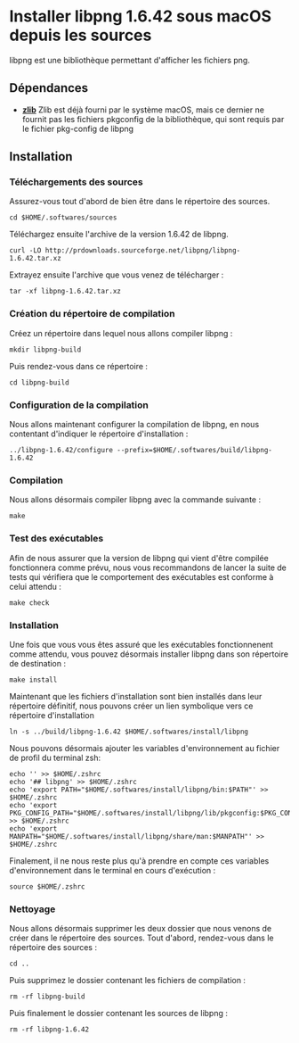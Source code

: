 # Installer libpng 1.6.42 sous macOS depuis les sources

libpng est une bibliothèque permettant d'afficher les fichiers png.

## Dépendances

* [**zlib**](zlib-1.3.1.md) Zlib est déjà fourni par le système macOS, mais ce
dernier ne fournit pas les fichiers pkgconfig de la bibliothèque, qui sont
requis par le fichier pkg-config de libpng

## Installation

### Téléchargements des sources

Assurez-vous tout d'abord de bien être dans le répertoire des sources.

```
cd $HOME/.softwares/sources
```

Téléchargez ensuite l'archive de la version 1.6.42 de libpng.

```
curl -LO http://prdownloads.sourceforge.net/libpng/libpng-1.6.42.tar.xz
```

Extrayez ensuite l'archive que vous venez de télécharger :

```
tar -xf libpng-1.6.42.tar.xz
```

### Création du répertoire de compilation

Créez un répertoire dans lequel nous allons compiler libpng :

```
mkdir libpng-build
```

Puis rendez-vous dans ce répertoire :

```
cd libpng-build
```

### Configuration de la compilation

Nous allons maintenant configurer la compilation de libpng, en nous contentant
d'indiquer le répertoire d'installation :

```
../libpng-1.6.42/configure --prefix=$HOME/.softwares/build/libpng-1.6.42
```

### Compilation

Nous allons désormais compiler libpng avec la commande suivante :

```
make
```

### Test des exécutables

Afin de nous assurer que la version de libpng qui vient d'être compilée
fonctionnera comme prévu, nous vous recommandons de lancer la suite de tests qui
vérifiera que le comportement des exécutables est conforme à celui attendu :

```
make check
```

### Installation

Une fois que vous vous êtes assuré que les exécutables fonctionnenent comme
attendu, vous pouvez désormais installer libpng dans son répertoire de
destination :

```
make install
```

Maintenant que les fichiers d'installation sont bien installés dans leur
répertoire définitif, nous pouvons créer un lien symbolique vers ce répertoire
d'installation

```
ln -s ../build/libpng-1.6.42 $HOME/.softwares/install/libpng
```

Nous pouvons désormais ajouter les variables d'environnement au fichier de
profil du terminal zsh:

```
echo '' >> $HOME/.zshrc
echo '## libpng' >> $HOME/.zshrc
echo 'export PATH="$HOME/.softwares/install/libpng/bin:$PATH"' >> $HOME/.zshrc
echo 'export PKG_CONFIG_PATH="$HOME/.softwares/install/libpng/lib/pkgconfig:$PKG_CONFIG_PATH"' >> $HOME/.zshrc
echo 'export MANPATH="$HOME/.softwares/install/libpng/share/man:$MANPATH"' >> $HOME/.zshrc
```

Finalement, il ne nous reste plus qu'à prendre en compte ces variables
d'environnement dans le terminal en cours d'exécution :

```
source $HOME/.zshrc
```

### Nettoyage

Nous allons désormais supprimer les deux dossier que nous venons de créer dans
le répertoire des sources. Tout d'abord, rendez-vous dans le répertoire des
sources :

```
cd ..
```

Puis supprimez le dossier contenant les fichiers de compilation :

```
rm -rf libpng-build
```

Puis finalement le dossier contenant les sources de libpng :

```
rm -rf libpng-1.6.42
```